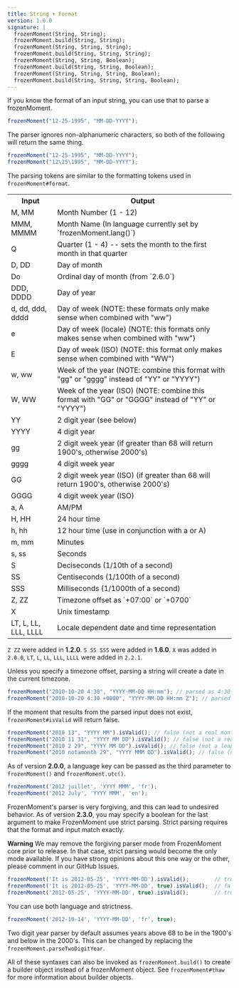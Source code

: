 ```yaml
---
title: String + Format
version: 1.0.0
signature: |
  frozenMoment(String, String);
  frozenMoment.build(String, String);
  frozenMoment(String, String, String);
  frozenMoment.build(String, String, String);
  frozenMoment(String, String, Boolean);
  frozenMoment.build(String, String, Boolean);
  frozenMoment(String, String, String, Boolean);
  frozenMoment.build(String, String, String, Boolean);
---
```



If you know the format of an input string, you can use that to parse a frozenMoment.

```javascript
frozenMoment("12-25-1995", "MM-DD-YYYY");
```

The parser ignores non-alphanumeric characters, so both of the following will return the same thing.

```javascript
frozenMoment("12-25-1995", "MM-DD-YYYY");
frozenMoment("12\25\1995", "MM-DD-YYYY");
```

The parsing tokens are similar to the formatting tokens used in `frozenMoment#format`.

<table class="table table-striped table-bordered">
  <tbody>
    <tr>
      <th>Input</th>
      <th>Output</th>
    </tr>
    <tr>
      <td>M, MM</td>
      <td>Month Number (1 - 12)</td>
    </tr>
    <tr>
      <td>MMM, MMMM</td>
      <td>Month Name (In language currently set by `frozenMoment.lang()`)</td>
    </tr>
    <tr>
      <td>Q</td>
      <td>Quarter (1 - 4) -- sets the month to the first month in that quarter</td>
    <tr>
      <td>D, DD</td>
      <td>Day of month</td>
    </tr>
    <tr>
      <td>Do</td>
      <td>Ordinal day of month (from `2.6.0`)</td>
    </tr>
    <tr>
      <td>DDD, DDDD</td>
      <td>Day of year</td>
    </tr>
    <tr>
      <td>d, dd, ddd, dddd</td>
      <td>Day of week (NOTE: these formats only make sense when combined with "ww")
    </tr>
    <tr>
      <td>e</td>
      <td>Day of week (locale) (NOTE: this formats only makes sense when combined with "ww")
    </tr>
    <tr>
      <td>E</td>
      <td>Day of week (ISO) (NOTE: this format only makes sense when combined with "WW")
    </tr>
    <tr>
      <td>w, ww</td>
      <td>Week of the year (NOTE: combine this format with "gg" or "gggg" instead of "YY" or "YYYY")
    </tr>
    <tr>
    <tr>
      <td>W, WW</td>
      <td>Week of the year (ISO) (NOTE: combine this format with "GG" or "GGGG" instead of "YY" or "YYYY")
    </tr>
    <tr>
    <tr>
      <td>YY</td>
      <td>2 digit year (see below)</td>
    </tr>
    <tr>
      <td>YYYY</td>
      <td>4 digit year</td>
    </tr>
    <tr>
      <td>gg</td>
      <td>2 digit week year (if greater than 68 will return 1900's, otherwise 2000's)</td>
    </tr>
    <tr>
      <td>gggg</td>
      <td>4 digit week year</td>
    </tr>
    <tr>
      <td>GG</td>
      <td>2 digit week year (ISO) (if greater than 68 will return 1900's, otherwise 2000's)</td>
    </tr>
    <tr>
      <td>GGGG</td>
      <td>4 digit week year (ISO)</td>
    </tr>
    <tr>
      <td>a, A</td>
      <td>AM/PM</td>
    </tr>
    <tr>
      <td>H, HH</td>
      <td>24 hour time</td>
    </tr>
    <tr>
      <td>h, hh</td>
      <td>12 hour time (use in conjunction with a or A)</td>
    </tr>
    <tr>
      <td>m, mm</td>
      <td>Minutes</td>
    </tr>
    <tr>
      <td>s, ss</td>
      <td>Seconds</td>
    </tr>
    <tr>
      <td>S</td>
      <td>Deciseconds (1/10th of a second)</td>
    </tr>
    <tr>
      <td>SS</td>
      <td>Centiseconds (1/100th of a second)</td>
    </tr>
    <tr>
      <td>SSS</td>
      <td>Milliseconds (1/1000th of a second)</td>
    </tr>
    <tr>
      <td>Z, ZZ</td>
      <td>
        Timezone offset as `+07:00` or `+0700`
      </td>
    </tr>
    <tr>
      <td>X</td>
      <td>
        Unix timestamp
      </td>
    </tr>
	<tr>
	  <td>LT, L, LL, LLL, LLLL</td>
	  <td>Locale dependent date and time representation</td>
	</tr>
  </tbody>
</table>

`Z ZZ` were added in **1.2.0**. `S SS SSS` were added in **1.6.0**. `X` was
added in `2.0.0`, `LT`, `L`, `LL`, `LLL`, `LLLL` were added in `2.2.1`.

Unless you specify a timezone offset, parsing a string will create a date in the current timezone.

```javascript
frozenMoment("2010-10-20 4:30", "YYYY-MM-DD HH:mm"); // parsed as 4:30 local time
frozenMoment("2010-10-20 4:30 +0000", "YYYY-MM-DD HH:mm Z"); // parsed as 4:30 GMT
```

If the moment that results from the parsed input does not exist, `frozenMoment#isValid` will return false.

```javascript
frozenMoment("2010 13", "YYYY MM").isValid(); // false (not a real month)
frozenMoment("2010 11 31", "YYYY MM DD").isValid(); // false (not a real day)
frozenMoment("2010 2 29", "YYYY MM DD").isValid(); // false (not a leap year)
frozenMoment("2010 notamonth 29", "YYYY MMM DD").isValid(); // false (not a real month name)
```

As of version **2.0.0**, a language key can be passed as the third parameter to `frozenMoment()` and `frozenMoment.utc()`.

```javascript
frozenMoment('2012 juillet', 'YYYY MMM', 'fr');
frozenMoment('2012 July', 'YYYY MMM', 'en');
```

FrozenMoment's parser is very forgiving, and this can lead to undesired behavior. As of version **2.3.0**, you may specify a boolean for the last argument to make FrozenMoment use strict parsing. Strict parsing requires that the format and input match exactly.

**Warning** We may remove the forgiving parser mode from FrozenMoment core prior to release.  In that case, strict parsing would become the only mode
available.  If you have strong opinions about this one way or the other, please
comment in our GitHub Issues.

```javascript
frozenMoment('It is 2012-05-25', 'YYYY-MM-DD').isValid();        // true
frozenMoment('It is 2012-05-25', 'YYYY-MM-DD', true).isValid();  // false
frozenMoment('2012-05-25', 'YYYY-MM-DD', true).isValid();        // true
```

You can use both language and strictness.

```javascript
frozenMoment('2012-10-14', 'YYYY-MM-DD', 'fr', true);
```

Two digit year parser by default assumes years above 68 to be in the 1900's and
below in the 2000's. This can be changed by replacing the
`frozenMoment.parseTwoDigitYear`.

All of these syntaxes can also be invoked as `frozenMoment.build()` to create a builder object instead of a frozenMoment object.  See `frozenMoment#thaw` for more information about builder objects.
